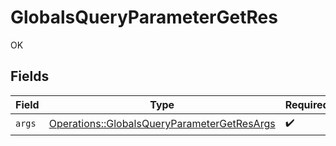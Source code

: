 # GlobalsQueryParameterGetRes

OK


## Fields

| Field                                                                                                     | Type                                                                                                      | Required                                                                                                  | Description                                                                                               |
| --------------------------------------------------------------------------------------------------------- | --------------------------------------------------------------------------------------------------------- | --------------------------------------------------------------------------------------------------------- | --------------------------------------------------------------------------------------------------------- |
| `args`                                                                                                    | [Operations::GlobalsQueryParameterGetResArgs](../../models/operations/globalsqueryparametergetresargs.md) | :heavy_check_mark:                                                                                        | N/A                                                                                                       |